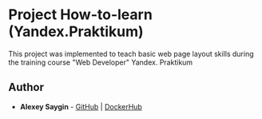 # Project How-to-learn (Yandex.Praktikum)

This project was implemented to teach basic web page layout skills during the training course "Web Developer" Yandex. Praktikum

## Author

* **Alexey Saygin** - [GitHub](https://github.com/qaser) | [DockerHub](https://hub.docker.com/r/dangerexit/)

